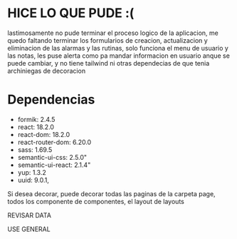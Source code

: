 # HICE LO QUE PUDE :(

lastimosamente no pude terminar el proceso logico de la aplicacion, me quedo faltando terminar los formularios de creacion, actualizacion y eliminacion de las alarmas y las rutinas, solo funciona el menu de usuario y las notas, les puse alerta como pa mandar informacion en usuario anque se puede cambiar, y no tiene tailwind ni otras dependecias de que tenia archiniegas de decoracion

# Dependencias

- formik: 2.4.5
- react: 18.2.0
- react-dom: 18.2.0
- react-router-dom: 6.20.0
- sass: 1.69.5
- semantic-ui-css: 2.5.0"
- semantic-ui-react: 2.1.4"
- yup: 1.3.2
- uuid: 9.0.1,

Si desea decorar, puede decorar todas las paginas de la carpeta page, todos los componente de componentes, el layout de layouts

REVISAR DATA 


USE GENERAL
